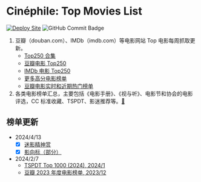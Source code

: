 # Cinéphile: Top Movies List

[![Deploy Site](https://github.com/hantang/cinephile/actions/workflows/deploy.yml/badge.svg)](https://github.com/hantang/cinephile/actions/workflows/deploy.yml)
![GitHub Commit Badge](https://img.shields.io/github/last-commit/hantang/cinephile.svg)

1. 豆瓣（douban.com）、IMDb（imdb.com）等电影网站 Top 电影每周抓取更新。
   - [Top250 合集](https://hantang.github.io/cinephile/top250/)
   - [豆瓣电影 Top250](https://hantang.github.io/cinephile/top250/douban/)
   - [IMDb 电影 Top250](https://hantang.github.io/cinephile/top250/imdb/)
   - [更多高分电影榜单](https://hantang.github.io/cinephile/top250/more/)
   - [豆瓣电影实时和近期热门榜单](https://hantang.github.io/cinephile/top250/douban-weekly/)
2. 各类电影榜单汇总，主要包括《电影手册》、《视与听》、电影节和协会的电影评选，CC 标准收藏、TSPDT、影迷推荐等。[:link:](https://hantang.github.io/cinephile/org/)

## 榜单更新

- 2024/4/13
  - [x] [迷影精神赏](https://hantang.github.io/cinephile/critic/miyingshang/)
  - [x] [影向标（部分）](https://hantang.github.io/cinephile/critic/yingxiangbiao/)
- 2024/2/7
  - [TSPDT Top 1000 (2024), 2024/1](https://hantang.github.io/cinephile/site/tspdt-2024/)
  - [豆瓣 2023 年度电影榜单, 2023/12](https://hantang.github.io/cinephile/site/douban-annual/#2023-年度电影榜单)
